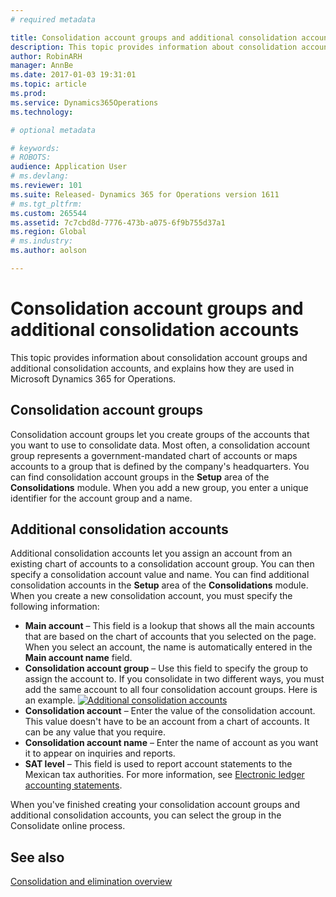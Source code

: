 ```yaml
---
# required metadata

title: Consolidation account groups and additional consolidation accounts | Microsoft Docs
description: This topic provides information about consolidation account groups and additional consolidation accounts, and explains how they are used in Microsoft Dynamics 365 for Operations.
author: RobinARH
manager: AnnBe
ms.date: 2017-01-03 19:31:01
ms.topic: article
ms.prod: 
ms.service: Dynamics365Operations
ms.technology: 

# optional metadata

# keywords: 
# ROBOTS: 
audience: Application User
# ms.devlang: 
ms.reviewer: 101
ms.suite: Released- Dynamics 365 for Operations version 1611
# ms.tgt_pltfrm: 
ms.custom: 265544
ms.assetid: 7c7cbd8d-7776-473b-a075-6f9b755d37a1
ms.region: Global
# ms.industry: 
ms.author: aolson

---
```


# Consolidation account groups and additional consolidation accounts

This topic provides information about consolidation account groups and additional consolidation accounts, and explains how they are used in Microsoft Dynamics 365 for Operations.

Consolidation account groups
----------------------------

Consolidation account groups let you create groups of the accounts that you want to use to consolidate data. Most often, a consolidation account group represents a government-mandated chart of accounts or maps accounts to a group that is defined by the company's headquarters. You can find consolidation account groups in the **Setup** area of the **Consolidations** module. When you add a new group, you enter a unique identifier for the account group and a name.

## Additional consolidation accounts
Additional consolidation accounts let you assign an account from an existing chart of accounts to a consolidation account group. You can then specify a consolidation account value and name. You can find additional consolidation accounts in the **Setup** area of the **Consolidations** module. When you create a new consolidation account, you must specify the following information:

-   **Main account** – This field is a lookup that shows all the main accounts that are based on the chart of accounts that you selected on the page. When you select an account, the name is automatically entered in the **Main account name** field.
-   **Consolidation account group** – Use this field to specify the group to assign the account to. If you consolidate in two different ways, you must add the same account to all four consolidation account groups. Here is an example. [![Additional consolidation accounts](./media/additionalconsolidationaccountswiki.png)](./media/additionalconsolidationaccountswiki.png)
-   **Consolidation account** – Enter the value of the consolidation account. This value doesn't have to be an account from a chart of accounts. It can be any value that you require.
-   **Consolidation account name** – Enter the name of account as you want it to appear on inquiries and reports.
-   **SAT level** – This field is used to report account statements to the Mexican tax authorities. For more information, see [Electronic ledger accounting statements](https://docs.microsoft.com/en-us/dynamics365/operations/financials/localizations/latin-america/electronic-ledger-accounting-statements-in-mexico).

When you've finished creating your consolidation account groups and additional consolidation accounts, you can select the group in the Consolidate online process.

See also
--------

[Consolidation and elimination overview](https://docs.microsoft.com/en-us/dynamics365/operations/financials/budgeting/consolidation-and-elimination-overview)

